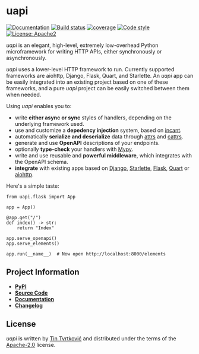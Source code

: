 # uapi

[![Documentation](https://img.shields.io/badge/Docs-Read%20The%20Docs-black)](https://uapi.threeofwands.com)
[![Build status](https://github.com/Tinche/uapi/workflows/CI/badge.svg)](https://github.com/Tinche/uapi/actions?workflow=CI)
[![coverage](https://img.shields.io/endpoint?url=https://gist.githubusercontent.com/Tinche/fe982b645791164107bd8f6699ed0a38/raw/covbadge.json)](https://github.com/Tinche/uapi/actions/workflows/main.yml)
[![Code style](https://img.shields.io/badge/code%20style-black-000000.svg)](https://github.com/psf/black)
[![License: Apache2](https://img.shields.io/badge/license-Apache2-C06524)](https://github.com/Tinche/uapi/blob/main/LICENSE)

_uapi_ is an elegant, high-level, extremely low-overhead Python microframework for writing HTTP APIs, either synchronously or asynchronously.

_uapi_ uses a lower-level HTTP framework to run. Currently supported frameworks are aiohttp, Django, Flask, Quart, and Starlette.
An _uapi_ app can be easily integrated into an existing project based on one of these frameworks, and a pure _uapi_ project can be easily switched between them when needed.

Using _uapi_ enables you to:

- write **either async or sync** styles of handlers, depending on the underlying framework used.
- use and customize a **depedency injection** system, based on [incant](https://github.com/Tinche/incant/).
- automatically **serialize and deserialize** data through [attrs](https://www.attrs.org/en/stable/) and [cattrs](https://cattrs.readthedocs.io/en/latest/).
- generate and use **OpenAPI** descriptions of your endpoints.
- optionally **type-check** your handlers with [Mypy](https://mypy.readthedocs.io/en/stable/).
- write and use reusable and **powerful middleware**, which integrates with the OpenAPI schema.
- **integrate** with existing apps based on [Django](https://docs.djangoproject.com/en/stable/), [Starlette](https://www.starlette.io/), [Flask](https://flask.palletsprojects.com/en/latest/), [Quart](https://pgjones.gitlab.io/quart/) or [aiohttp](https://docs.aiohttp.org/en/stable/).

Here's a simple taste:

```python3
from uapi.flask import App

app = App()

@app.get("/")
def index() -> str:
    return "Index"

app.serve_openapi()
app.serve_elements()

app.run(__name__)  # Now open http://localhost:8000/elements
```

## Project Information

- [**PyPI**](https://pypi.org/project/uapi/)
- [**Source Code**](https://github.com/Tinche/uapi)
- [**Documentation**](https://uapi.threeofwands.com)
- [**Changelog**](https://github.com/Tinche/uapi/blob/main/docs/changelog.md)

## License

_uapi_ is written by [Tin Tvrtković](https://threeofwands.com/) and distributed under the terms of the [Apache-2.0](https://spdx.org/licenses/Apache-2.0.html) license.

